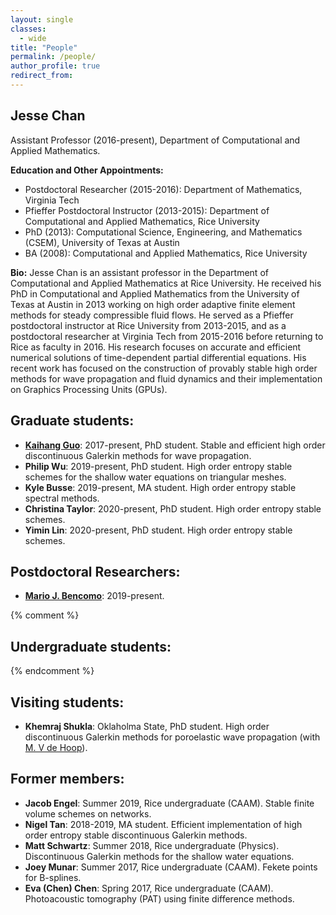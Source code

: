```yaml
---
layout: single
classes:
  - wide
title: "People"
permalink: /people/
author_profile: true
redirect_from: 
---
```



## Jesse Chan 

Assistant Professor (2016-present), Department of Computational and Applied Mathematics.

**Education and Other Appointments:**

* Postdoctoral Researcher (2015-2016): Department of Mathematics, Virginia Tech
* Pfieffer Postdoctoral Instructor (2013-2015): Department of Computational and Applied Mathematics, Rice University
* PhD (2013): Computational Science, Engineering, and Mathematics (CSEM), University of Texas at Austin
* BA (2008): Computational and Applied Mathematics, Rice University

**Bio:** Jesse Chan is an assistant professor in the Department of Computational and Applied Mathematics at Rice University.  He received his PhD in Computational and Applied Mathematics from the University of Texas at Austin in 2013 working on high order adaptive finite element methods for steady compressible fluid flows.  He served as a Pfieffer postdoctoral instructor at Rice University from 2013-2015, and as a postdoctoral researcher at Virginia Tech from 2015-2016 before returning to Rice as faculty in 2016. His research focuses on accurate and efficient numerical solutions of time-dependent partial differential equations. His recent work has focused on the construction of provably stable high order methods for wave propagation and fluid dynamics and their implementation on Graphics Processing Units (GPUs).

## Graduate students:

* [**Kaihang Guo**](https://scholar.google.com/citations?user=fgK0xnYAAAAJ&hl=en): 2017-present, PhD student. Stable and efficient high order discontinuous Galerkin methods for wave propagation.
* **Philip Wu**: 2019-present, PhD student. High order entropy stable schemes for the shallow water equations on triangular meshes.
* **Kyle Busse**: 2019-present, MA student. High order entropy stable spectral methods. 
* **Christina Taylor**: 2020-present, PhD student. High order entropy stable schemes.
* **Yimin Lin**: 2020-present, PhD student. High order entropy stable schemes.


## Postdoctoral Researchers:

* [**Mario J. Bencomo**](https://scholar.google.com/citations?user=j1w68BQAAAAJ&hl=en): 2019-present. 

{% comment %}
## Undergraduate students:
{% endcomment %}

## Visiting students:

* **Khemraj Shukla**: Oklaholma State, PhD student. High order discontinuous Galerkin methods for poroelastic wave propagation (with [M. V de Hoop](http://maartendehoop.rice.edu/)).

## Former members: 

* **Jacob Engel**: Summer 2019, Rice undergraduate (CAAM). Stable finite volume schemes on networks. 
* **Nigel Tan**: 2018-2019, MA student. Efficient implementation of high order entropy stable discontinuous Galerkin methods.
* **Matt Schwartz**: Summer 2018, Rice undergraduate (Physics). Discontinuous Galerkin methods for the shallow water equations.
* **Joey Munar**: Summer 2017, Rice undergraduate (CAAM). Fekete points for B-splines.
* **Eva (Chen) Chen**: Spring 2017, Rice undergraduate (CAAM). Photoacoustic tomography (PAT) using finite difference methods.

